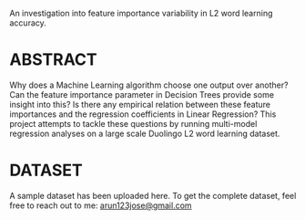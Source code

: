 An investigation into feature importance variability in L2 word learning accuracy.

# ABSTRACT
Why does a Machine Learning algorithm choose one output over another? 
Can the feature importance parameter in Decision Trees provide some insight into this? 
Is there any empirical relation between these feature importances and the regression coefficients in Linear Regression?
This project attempts to tackle these questions by running multi-model regression analyses
on a large scale Duolingo L2 word learning dataset.

# DATASET
A sample dataset has been uploaded here. To get the complete dataset, feel free to reach out to me: arun123jose@gmail.com
